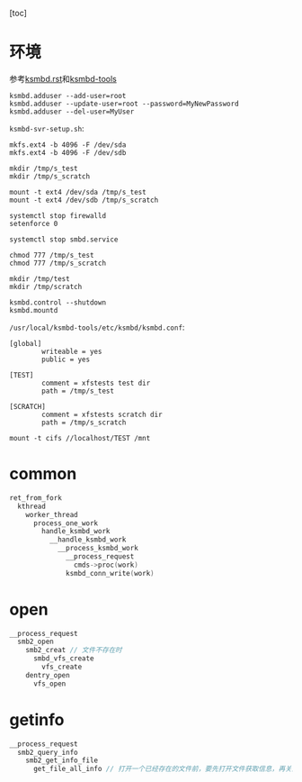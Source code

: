 [toc]

# 环境

参考[ksmbd.rst](https://github.com/torvalds/linux/blob/master/Documentation/filesystems/cifs/ksmbd.rst)和[ksmbd-tools](https://github.com/cifsd-team/ksmbd-tools)

```shell
ksmbd.adduser --add-user=root
ksmbd.adduser --update-user=root --password=MyNewPassword
ksmbd.adduser --del-user=MyUser
```

`ksmbd-svr-setup.sh`:
```shell
mkfs.ext4 -b 4096 -F /dev/sda
mkfs.ext4 -b 4096 -F /dev/sdb

mkdir /tmp/s_test
mkdir /tmp/s_scratch

mount -t ext4 /dev/sda /tmp/s_test
mount -t ext4 /dev/sdb /tmp/s_scratch

systemctl stop firewalld
setenforce 0

systemctl stop smbd.service

chmod 777 /tmp/s_test
chmod 777 /tmp/s_scratch

mkdir /tmp/test
mkdir /tmp/scratch

ksmbd.control --shutdown
ksmbd.mountd
```

`/usr/local/ksmbd-tools/etc/ksmbd/ksmbd.conf`:
```
[global]
        writeable = yes               
        public = yes                  
                                      
[TEST]                                
        comment = xfstests test dir   
        path = /tmp/s_test            
                                      
[SCRATCH]                             
        comment = xfstests scratch dir
        path = /tmp/s_scratch         
```

```shell
mount -t cifs //localhost/TEST /mnt
```

# common

```c
ret_from_fork
  kthread
    worker_thread
      process_one_work
        handle_ksmbd_work
          __handle_ksmbd_work
            __process_ksmbd_work
              __process_request
                cmds->proc(work)
              ksmbd_conn_write(work)
```

# open

```c
__process_request
  smb2_open
    smb2_creat // 文件不存在时
      smbd_vfs_create
        vfs_create
    dentry_open
      vfs_open
```

# getinfo

```c
__process_request
  smb2_query_info
    smb2_get_info_file
      get_file_all_info // 打开一个已经存在的文件前，要先打开文件获取信息，再关闭, 然后再打开
```
